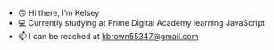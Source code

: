 - 🙃  Hi there, I’m Kelsey
- 💻  Currently studying at Prime Digital Academy learning JavaScript
- 📫  I can be reached at kbrown55347@gmail.com

<!---
kbrown55347/kbrown55347 is a ✨ special ✨ repository because its `README.md` (this file) appears on your GitHub profile.
You can click the Preview link to take a look at your changes.
--->
